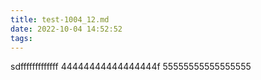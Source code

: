 ```yaml
---
title: test-1004_12.md
date: 2022-10-04 14:52:52
tags:
---
```

sdfffffffffffff
44444444444444444f
55555555555555555
